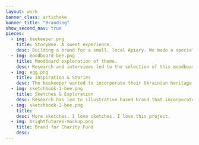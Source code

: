 ```yaml
---
layout: work
banner_class: artichoke
banner_title: "Branding"
show_second_nav: true
pieces:
  - img: beekeeper.png
    title: StoryBee. A sweet experience.
    desc: Building a brand for a small, local Apiary. We made a special visit to the hives and discussed all thing bees, honey and more. This is the beekeeper, Kristine, at work. Bees are so important and despite all their buzz, visiting the hive, is in fact, a very calming and beautiful experience. I brought my 9 year old son with me and he has a new found reverence for bees and their amazing world.
  - img: moodboard-bee.png
    title: Moodboard exploration of theme.
    desc: Research and interviews led to the selection of this moodboard.
  - img: egg.png
    title: Inspiration & Stories
    desc: The beekeeper wanted to incorporate their Ukrainian heritage and story by representing the pansanky egg in the brand. The traditional Ukrainian Easter egg with exquisite patterns was very exiting to work with and gave this project a very unique touch.
  - img: sketchbook-1-bee.png
    title: Sketches & Exploration
    desc: Research has led to illustrative based brand that incorporates blocky text and the pysanky egg design.
  - img: sketchbook-2-bee.png
    title:
    desc: More sketches. I love sketches. I love this project.
  - img: brightfutures-mockup.png
    title: Brand for Charity Fund
    desc:
---
```

